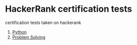 # HackerRank certification tests
 certification tests taken on hackerank

 1. [Python](https://www.hackerrank.com/certificates/c1e1ec181200)
 2. [Problem Solving]()
